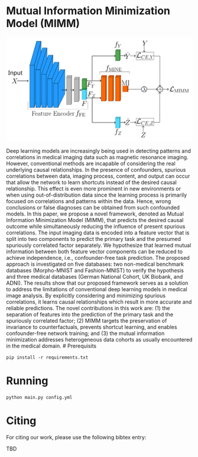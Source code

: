 # Mutual Information Minimization Model (MIMM)


<p align="center">
<img src="./figures/Fig3_MIMM.svg">
</p>
Deep learning models are increasingly being used in detecting patterns and correlations in medical imaging data such as magnetic resonance imaging. However, conventional methods are incapable of considering the real underlying causal relationships. In the presence of confounders, spurious correlations between data, imaging process, content, and output can occur that allow the network to learn shortcuts instead of the desired causal relationship. This effect is even more prominent in new environments or when using out-of-distribution data since the learning process is primarily focused on correlations and patterns within the data. Hence, wrong conclusions or false diagnoses can be obtained from such confounded models. In this paper, we propose a novel framework, denoted as Mutual Information Minimization Model (MIMM), that predicts the desired causal outcome while simultaneously reducing the influence of present spurious correlations. The input imaging data is encoded into a feature vector that is split into two components to predict the primary task and the presumed spuriously correlated factor separately. We hypothesize that learned mutual information between both feature vector components can be reduced to achieve independence, i.e., confounder-free task prediction. The proposed approach is investigated on five databases: two non-medical benchmark databases (Morpho-MNIST and Fashion-MNIST) to verify the hypothesis and three medical databases (German National Cohort, UK Biobank, and ADNI). The results show that our proposed framework serves as a solution to address the limitations of conventional deep learning models in medical image analysis. By explicitly considering and minimizing spurious correlations, it learns causal relationships which result in more accurate and reliable predictions.
The novel contributions in this work are:
(1)	the separation of features into the prediction of the primary task and the spuriously correlated factor; (2) MIMM targets the preservation of invariance to counterfactuals, prevents shortcut learning, and enables confounder-free network training; and (3) the mutual information minimization addresses heterogeneous data cohorts as usually encountered in the medical domain.
# Prerequisits



```
pip install -r requirements.txt
```

# Running
```
python main.py config.yml
```

# Citing

For citing our work, please use the following bibtex entry:

TBD
